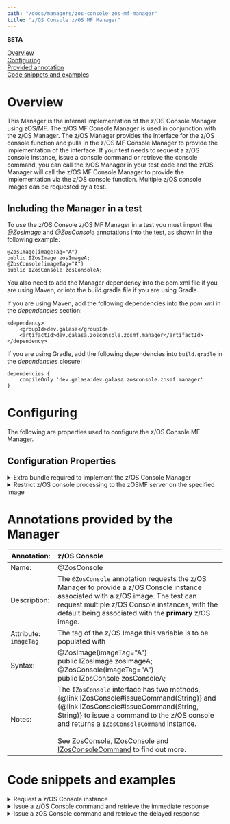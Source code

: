 ```yaml
---
path: "/docs/managers/zos-console-zos-mf-manager"
title: "z/OS Console z/OS MF Manager"
---
```


**BETA**

[Overview](#overview)<br>
[Configuring](#configuring)<br>
[Provided annotation](#annotations)<br>
[Code snippets and examples](#codesnippets)<br>

# <a name="overview"></a>Overview
This Manager is the internal implementation of the z/OS Console Manager using zOS/MF. The z/OS MF Console Manager is used in conjunction with the z/OS Manager. The z/OS Manager provides the interface for the z/OS console function and pulls in the z/OS MF Console Manager to provide the implementation of the interface. If your test needs to request a z/OS console instance, issue a console command or retrieve the console command, you can call the z/OS Manager in your test code and the z/OS Manager will call the z/OS MF Console Manager to provide the implementation via the z/OS console function. Multiple z/OS console images can be requested by a test. <p> 

## <a name="dependencies"></a>Including the Manager in a test

To use the z/OS Console z/OS MF Manager in a test you must import the _@ZosImage_ and _@ZosConsole_ annotations into the test, as shown in the following example: 

```
@ZosImage(imageTag="A")
public IZosImage zosImageA;
@ZosConsole(imageTag="A")
public IZosConsole zosConsoleA;
```


You also need to add the Manager dependency into the pom.xml file if you are using Maven, or into the build.gradle file if you are using Gradle. 

If you are using Maven, add the following dependencies into the _pom.xml_ in the _dependencies_ section:

```
<dependency>
    <groupId>dev.galasa</groupId>
    <artifactId>dev.galasa.zosconsole.zosmf.manager</artifactId>
</dependency>
```

If you are using Gradle, add the following dependencies into ```build.gradle``` in the _dependencies_ closure:

```
dependencies {
    compileOnly 'dev.galasa:dev.galasa.zosconsole.zosmf.manager'
}
```

# <a name="configuring"></a>Configuring 
The following are properties used to configure the z/OS Console MF Manager.

## <a name="cps"></a>Configuration Properties

<details>
<summary>Extra bundle required to implement the z/OS Console Manager</summary>

| Property: | Extra bundle required to implement the z/OS Console Manager |
| --------------------------------------- | :------------------------------------- |
| Name: | zos.bundle.extra.console.manager |
| Description: | The name of the Bundle that implements the z/OS Console Manager |
| Required:  | No |
| Default value: | dev.galasa.common.zosconsole.zosmf.manager |
| Valid values: | $validValues |
| Examples: | <code>zos.bundle.extra.console.manager=dev.galasa.common.zosconsole.zosmf.manager</code><br> |

</details>
<details>
<summary>Restrict z/OS console processing to the zOSMF server on the specified image</summary>

| Property: | Restrict z/OS console processing to the zOSMF server on the specified image |
| --------------------------------------- | :------------------------------------- |
| Name: | zosconsole.console.[imageid].restrict.to.image |
| Description: | Use only the zOSMF server running on the image associated with the z/OS Console |
| Required:  | No |
| Default value: | False |
| Valid values: | $validValues |
| Examples: | <code>zosconsole.console.restrict.to.image=true</code><br> <code>zosconsole.console.SYSA.restrict.to.image=true</code> |

</details>

# <a name="annotations"></a>Annotations provided by the Manager

| Annotation: | z/OS Console |
| --------------------------------------- | :------------------------------------- |
| Name: | @ZosConsole |
| Description: | The <code>@ZosConsole</code> annotation requests the z/OS Manager to provide a z/OS Console instance associated with a z/OS image.  The test can request multiple z/OS Console instances, with the default being associated with the <b>primary</b> z/OS image.<br> |
| Attribute: `imageTag` |  The tag of the z/OS Image this variable is to be populated with |
| Syntax: | @ZosImage(imageTag="A")<br> public IZosImage zosImageA;<br> @ZosConsole(imageTag="A")<br> public IZosConsole zosConsoleA;<br></code> |
| Notes: | The <code>IZosConsole</code> interface has two methods, {@link IZosConsole#issueCommand(String)} and {@link IZosConsole#issueCommand(String, String)} to issue a command to the z/OS console and returns a <code>IZosConsoleCommand</code> instance.<br><br> See <a href="https://javadoc.galasa.dev/dev/galasa/zosconsole/ZosConsole.html" target="_blank">ZosConsole</a>, <a href="https://javadoc.galasa.dev/dev/galasa/zosconsole/IZosConsole.html" target="_blank">IZosConsole</a> and <a href="https://javadoc.galasa.dev/dev/galasa/zosconsole/IZosConsoleCommand.html" target="_blank">IZosConsoleCommand</a> to find out more. |

# <a name="codesnippets"></a>Code snippets and examples

<details><summary>Request a z/OS Console instance</summary>

The following snippet shows the code that is required to request a z/OS Console instance in a Galasa test:

```
@ZosImage(imageTag="A")
public IZosImage zosImageA;

@ZosBatch(imageTag="A")
public IZosConsole zosConsole;
```

The code creates a z/OS Console instance associated with the z/OS Image allocated in the *zosImageA* field.
</details>

<details><summary>Issue a z/OS Console command and retrieve the immediate response</summary>

Issue a z/OS Console command and retrieve the immediate console command response:

```
String command = "D A,L";
IZosConsoleCommand consoleCommand = zosConsole.issueCommand(command);
String immediateResponse = consoleCommand.getResponse();

```
</details>


<details><summary>Issue a zOS Console command and retrieve the delayed response</summary>

Issue a z/OS Console command and retrieve the delayed console command response:

```
String command = "D A,L";
IZosConsoleCommand consoleCommand = zosConsole.issueCommand(command);
String delayedResponse = consoleCommand.requestResponse();

```
</details>